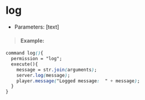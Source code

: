 # log

* Parameters: \[text\]

> #### Example:

```css
command log(){
  permission = "log";
  execute(){
    message = str.join(arguments);
    server.log(message);
    player.message("Logged message:  " + message);
  }
}
```

